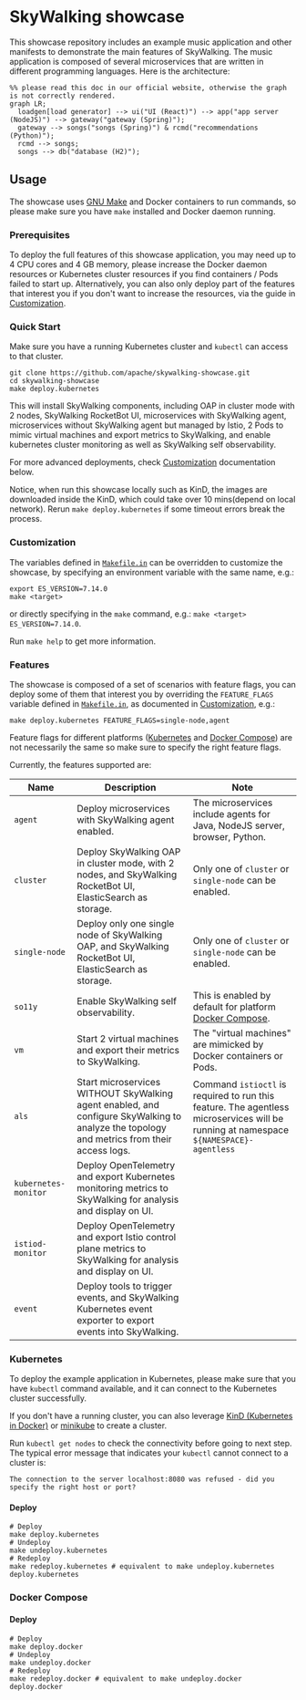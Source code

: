 # SkyWalking showcase

This showcase repository includes an example music application and other manifests to demonstrate the main features of
SkyWalking. The music application is composed of several microservices that are written in different programming
languages. Here is the architecture:

```mermaid
%% please read this doc in our official website, otherwise the graph is not correctly rendered. 
graph LR;
  loadgen[load generator] --> ui("UI (React)") --> app("app server (NodeJS)") --> gateway("gateway (Spring)");
  gateway --> songs("songs (Spring)") & rcmd("recommendations (Python)");
  rcmd --> songs;
  songs --> db("database (H2)");
```

## Usage

The showcase uses [GNU Make](https://www.gnu.org/software/make/) and Docker containers to run commands, so please make
sure you have `make` installed and Docker daemon running.

### Prerequisites

To deploy the full features of this showcase application, you may need up to 4 CPU cores and 4 GB memory, please
increase the Docker daemon resources or Kubernetes cluster resources if you find containers / Pods failed to start up.
Alternatively, you can also only deploy part of the features that interest you if you don't want to increase the
resources, via the guide in [Customization](#customization).

### Quick Start

Make sure you have a running Kubernetes cluster and `kubectl` can access to that cluster.

```shell
git clone https://github.com/apache/skywalking-showcase.git
cd skywalking-showcase
make deploy.kubernetes
```

This will install SkyWalking components, including OAP in cluster mode with 2 nodes, SkyWalking RocketBot UI,
microservices with SkyWalking agent, microservices without SkyWalking agent but managed by Istio, 
2 Pods to mimic virtual machines and export metrics to SkyWalking, and enable kubernetes cluster monitoring as well as 
SkyWalking self observability.

For more advanced deployments, check [Customization](#customization) documentation below.

Notice, when run this showcase locally such as KinD, the images are downloaded inside the KinD, which could take over 10 mins(depend on local network).
Rerun `make deploy.kubernetes` if some timeout errors break the process.

### Customization

The variables defined in [`Makefile.in`](../Makefile.in) can be overridden to customize the showcase, by specifying an
environment variable with the same name, e.g.:

```shell
export ES_VERSION=7.14.0
make <target>
```

or directly specifying in the `make` command, e.g.: `make <target> ES_VERSION=7.14.0`.

Run `make help` to get more information.

### Features

The showcase is composed of a set of scenarios with feature flags, you can deploy some of them that interest you by
overriding the `FEATURE_FLAGS` variable defined in [`Makefile.in`](../Makefile.in), as documented
in [Customization](#customization), e.g.:

```shell
make deploy.kubernetes FEATURE_FLAGS=single-node,agent
```

Feature flags for different platforms ([Kubernetes](#kubernetes) and [Docker Compose](#docker-compose)) are not
necessarily the same so make sure to specify the right feature flags.

Currently, the features supported are:

| Name          | Description | Note |
| -----------   | ----------- | ----------- |
| `agent`       | Deploy microservices with SkyWalking agent enabled. | The microservices include agents for Java, NodeJS server, browser, Python. |
| `cluster`     | Deploy SkyWalking OAP in cluster mode, with 2 nodes, and SkyWalking RocketBot UI, ElasticSearch as storage. | Only one of `cluster` or `single-node` can be enabled. |
| `single-node` | Deploy only one single node of SkyWalking OAP, and SkyWalking RocketBot UI, ElasticSearch as storage. | Only one of `cluster` or `single-node` can be enabled. |
| `so11y`       | Enable SkyWalking self observability. | This is enabled by default for platform [Docker Compose](#docker-compose). |
| `vm`          | Start 2 virtual machines and export their metrics to SkyWalking. | The "virtual machines" are mimicked by Docker containers or Pods. |
| `als`         | Start microservices WITHOUT SkyWalking agent enabled, and configure SkyWalking to analyze the topology and metrics from their access logs. | Command `istioctl` is required to run this feature. The agentless microservices will be running at namespace `${NAMESPACE}-agentless` |
| `kubernetes-monitor` | Deploy OpenTelemetry and export Kubernetes monitoring metrics to SkyWalking for analysis and display on UI. | |
| `istiod-monitor`     | Deploy OpenTelemetry and export Istio control plane metrics to SkyWalking for analysis and display on UI. | |
| `event`       | Deploy tools to trigger events, and SkyWalking Kubernetes event exporter to export events into SkyWalking. | |

### Kubernetes

To deploy the example application in Kubernetes, please make sure that you have `kubectl` command available, and it can
connect to the Kubernetes cluster successfully.

If you don't have a running cluster, you can also leverage [KinD (Kubernetes in Docker)](https://kind.sigs.k8s.io)
or [minikube](https://minikube.sigs.k8s.io) to create a cluster.

Run `kubectl get nodes` to check the connectivity before going to next step. The typical error message that indicates
your `kubectl` cannot connect to a cluster is:

```text
The connection to the server localhost:8080 was refused - did you specify the right host or port?
```

#### Deploy

```shell
# Deploy
make deploy.kubernetes
# Undeploy
make undeploy.kubernetes
# Redeploy
make redeploy.kubernetes # equivalent to make undeploy.kubernetes deploy.kubernetes
```

### Docker Compose

#### Deploy

```shell
# Deploy
make deploy.docker
# Undeploy
make undeploy.docker
# Redeploy
make redeploy.docker # equivalent to make undeploy.docker deploy.docker
```
